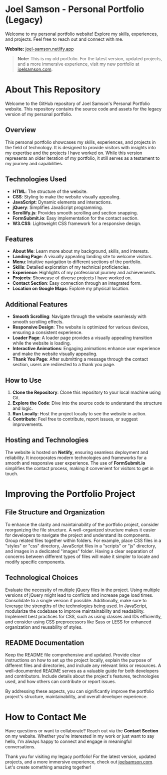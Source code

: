 # Joel Samson - Personal Portfolio (Legacy)

Welcome to my personal portfolio website! Explore my skills, experiences, and projects. Feel free to reach out and connect with me.

**Website:** [joel-samson.netlify.app](https://joel-samson.netlify.app)

> **Note:** This is my old portfolio. For the latest version, updated projects, and a more immersive experience, visit my new portfolio at [joelsamson.com](https://joelsamson.com).

# About This Repository

Welcome to the GitHub repository of Joel Samson's Personal Portfolio website. This repository contains the source code and assets for the legacy version of my personal portfolio.

## Overview

This personal portfolio showcases my skills, experiences, and projects in the field of technology. It is designed to provide visitors with insights into my expertise and the projects I have worked on. While this version represents an older iteration of my portfolio, it still serves as a testament to my journey and capabilities.

## Technologies Used

- **HTML**: The structure of the website.
- **CSS**: Styling to make the website visually appealing.
- **JavaScript**: Dynamic elements and interactions.
- **jQuery**: Simplifies JavaScript programming.
- **Scrollify.js**: Provides smooth scrolling and section snapping.
- **FormSubmit.io**: Easy implementation for the contact section.
- **W3.CSS**: Lightweight CSS framework for a responsive design.

## Features

- **About Me**: Learn more about my background, skills, and interests.
- **Landing Page**: A visually appealing landing site to welcome visitors.
- **Menu**: Intuitive navigation to different sections of the portfolio.
- **Skills**: Detailed exploration of my technical proficiencies.
- **Experience**: Highlights of my professional journey and achievements.
- **Projects**: Showcase of diverse projects I have worked on.
- **Contact Section**: Easy connection through an integrated form.
- **Location on Google Maps**: Explore my physical location.

## Additional Features

- **Smooth Scrolling**: Navigate through the website seamlessly with smooth scrolling effects.
- **Responsive Design**: The website is optimized for various devices, ensuring a consistent experience.
- **Loader Page**: A loader page provides a visually appealing transition while the website is loading.
- **Interactive Animations**: Engaging animations enhance user experience and make the website visually appealing.
- **Thank You Page**: After submitting a message through the contact section, users are redirected to a thank you page.

## How to Use

1. **Clone the Repository**: Clone this repository to your local machine using Git.
2. **Explore the Code**: Dive into the source code to understand the structure and logic.
3. **Run Locally**: Host the project locally to see the website in action.
4. **Contribute**: Feel free to contribute, report issues, or suggest improvements.

## Hosting and Technologies

The website is hosted on **Netlify**, ensuring seamless deployment and reliability. It incorporates modern technologies and frameworks for a smooth and responsive user experience. The use of **FormSubmit.io** simplifies the contact process, making it convenient for visitors to get in touch.

# Improving the Portfolio Project

## File Structure and Organization

To enhance the clarity and maintainability of the portfolio project, consider reorganizing the file structure. A well-organized structure makes it easier for developers to navigate the project and understand its components. Group related files together within folders. For example, place CSS files in a "styles" or "css" directory, JavaScript files in a "scripts" or "js" directory, and images in a dedicated "images" folder. Having a clear separation of concerns between different types of files will make it simpler to locate and modify specific components.

## Technological Choices

Evaluate the necessity of multiple jQuery files in the project. Using multiple versions of jQuery might lead to conflicts and increase page load times. Consolidate to a single version if possible. Additionally, make sure to leverage the strengths of the technologies being used. In JavaScript, modularize the codebase to improve maintainability and readability. Implement best practices for CSS, such as using classes and IDs efficiently, and consider using CSS preprocessors like Sass or LESS for enhanced organization and reusability of styles.

## README Documentation

Keep the README file comprehensive and updated. Provide clear instructions on how to set up the project locally, explain the purpose of different files and directories, and include any relevant links or resources. A well-documented README serves as a valuable guide for both developers and contributors. Include details about the project's features, technologies used, and how others can contribute or report issues.

By addressing these aspects, you can significantly improve the portfolio project's structure, maintainability, and overall developer experience.

# How to Contact Me

Have questions or want to collaborate? Reach out via the **Contact Section** on my website. Whether you're interested in my work or just want to say hello, I'm always happy to connect and engage in meaningful conversations.

Thank you for visiting my legacy portfolio! For the latest version, updated projects, and a more immersive experience, check out [joelsamson.com](https://joelsamson.com). Let's create something amazing together!

